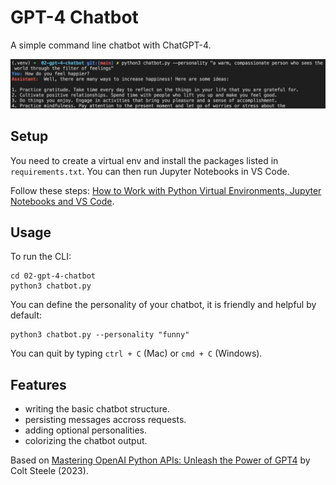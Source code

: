 # GPT-4 Chatbot

A simple command line chatbot with ChatGPT-4.

<p align="center">
    <img src="screenshot.png">
</p>

## Setup

You need to create a virtual env and install the packages listed in `requirements.txt`. You can then run Jupyter Notebooks in VS Code.

Follow these steps: [How to Work with Python Virtual Environments, Jupyter Notebooks and VS Code](https://python.plainenglish.io/how-to-work-with-python-virtual-environments-jupyter-notebooks-and-vs-code-536fac3d93a1).

## Usage

To run the CLI:

```
cd 02-gpt-4-chatbot
python3 chatbot.py
```

You can define the personality of your chatbot, it is friendly and helpful by default:

```
python3 chatbot.py --personality "funny"
```

You can quit by typing `ctrl + C` (Mac) or `cmd + C` (Windows).

## Features

- writing the basic chatbot structure.
- persisting messages accross requests.
- adding optional personalities.
- colorizing the chatbot output.

Based on [Mastering OpenAI Python APIs: Unleash the Power of GPT4](https://www.udemy.com/course/mastering-openai/) by Colt Steele (2023).
